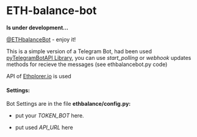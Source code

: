 # ETH-balance-bot

**Is under development...**

[@ETHbalanceBot](https://t.me/CryptoCoinsInfoBot "@ETHbalanceBot") - enjoy it!

This is a simple version of a Telegram Bot, had been used [pyTelegramBotAPI Library](https://github.com/eternnoir/pyTelegramBotAPI "pyTelegramBotAPI Library GitHub Repository"), you can use *start_polling* or *webhook* updates methods for recieve the messages (see ethbalancebot.py code)

API of [Ethplorer.io](https://t.me/CryptoCoinsInfoBot "Ethplorer.io") is used

#### Settings:

Bot Settings are in the file **ethbalance/config.py:**

*  put your *TOKEN_BOT* here.

*  put used *API_URL* here